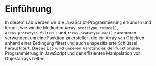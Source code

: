 # Einführung

In diesem Lab werden wir die JavaScript-Programmierung erkunden und lernen, wie wir die Methoden `Array.prototype.reduce()`, `Array.prototype.filter()` und `Array.prototype.map()` zusammen verwenden, um eine Funktion zu erstellen, die ein Array von Objekten anhand einer Bedingung filtert und auch unspezifizierte Schlüssel herausfiltert. Dieses Lab wird unseren Verständnis der funktionalen Programmierung in JavaScript und der effizienten Manipulation von Objektarrays helfen.
